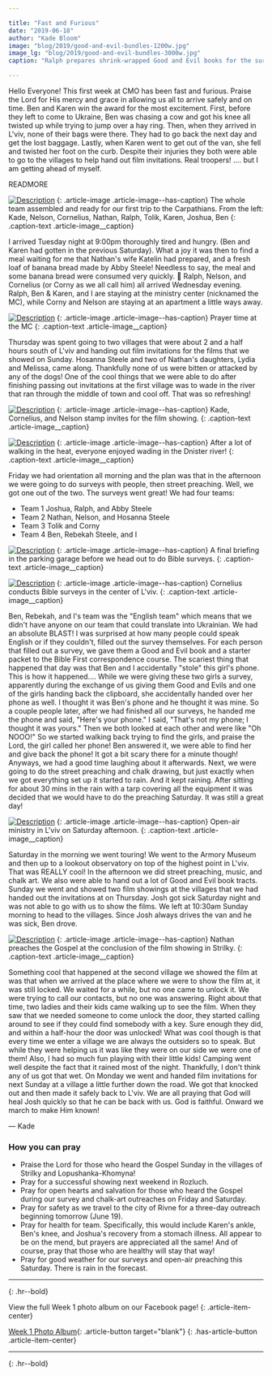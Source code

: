 ```yaml
---

title: "Fast and Furious"
date: "2019-06-18"
author: "Kade Bloom"
image: "blog/2019/good-and-evil-bundles-1200w.jpg"
image_lg: "blog/2019/good-and-evil-bundles-3000w.jpg"
caption: "Ralph prepares shrink-wrapped Good and Evil books for the survey outreach on Friday. Each book was bundled with a starter packet for our Bible First correspondence course."

---
```


Hello Everyone! This first week at CMO has been fast and furious. Praise the Lord for His mercy and grace in allowing us all to arrive safely and on time. Ben and Karen win the award for the most excitement. First, before they left to come to Ukraine, Ben was chasing a cow and got his knee all twisted up while trying to jump over a hay ring. Then, when they arrived in L'viv, none of their bags were there. They had to go back the next day and get the lost baggage. Lastly, when Karen went to get out of the van, she fell and twisted her foot on the curb. Despite their injuries they both were able to go to the villages to help hand out film invitations. Real troopers! …. but I am getting ahead of myself.

READMORE

[![Description](/assets/images/blog/2019/team-pic-opening-day-700w.jpeg)](/assets/images/blog/2019/team-pic-opening-day-3000w.jpeg)
{: .article-image .article-image--has-caption}
The whole team assembled and ready for our first trip to the Carpathians. From the left: Kade, Nelson, Cornelius, Nathan, Ralph, Tolik, Karen, Joshua, Ben
{: .caption-text .article-image__caption}

I arrived Tuesday night at 9:00pm thoroughly tired and hungry. (Ben and Karen had gotten in the previous Saturday). What a joy it was then to find a meal waiting for me that Nathan's wife Katelin had prepared, and a fresh loaf of banana bread made by Abby Steele! Needless to say, the meal and some banana bread were consumed very quickly. 🙂 Ralph, Nelson, and Cornelius (or Corny as we all call him) all arrived Wednesday evening. Ralph, Ben & Karen, and I are staying at the ministry center (nicknamed the MC), while Corny and Nelson are staying at an apartment a little ways away.

[![Description](/assets/images/blog/2019/prayer-at-mc-700w.jpeg)](/assets/images/blog/2019/prayer-at-mc-3000w.jpeg)
{: .article-image .article-image--has-caption}
Prayer time at the MC
{: .caption-text .article-image__caption}

Thursday was spent going to two villages that were about 2 and a half hours south of L'viv and handing out film invitations for the films that we showed on Sunday. Hosanna Steele and two of Nathan's daughters, Lydia and Melissa, came along. Thankfully none of us were bitten or attacked by any of the dogs! One of the cool things that we were able to do after finishing passing out invitations at the first village was to wade in the river that ran through the middle of town and cool off. That was so refreshing!

[![Description](/assets/images/blog/2019/stamping-up-invites-700w.jpeg)](/assets/images/blog/2019/stamping-up-invites-3000w.jpeg)
{: .article-image .article-image--has-caption}
Kade, Cornelius, and Nelson stamp invites for the film showing.
{: .caption-text .article-image__caption}

[![Description](/assets/images/blog/2019/river-walk-700w.jpg)](/assets/images/blog/2019/river-walk-3000w.jpg)
{: .article-image .article-image--has-caption}
After a lot of walking in the heat, everyone enjoyed wading in the Dnister river!
{: .caption-text .article-image__caption}

Friday we had orientation all morning and the plan was that in the afternoon we were going to do surveys with people, then street preaching. Well, we got one out of the two. The surveys went great! We had four teams:

* Team 1 Joshua, Ralph, and Abby Steele
* Team 2 Nathan, Nelson, and Hosanna Steele
* Team 3 Tolik and Corny
* Team 4 Ben, Rebekah Steele, and I

[![Description](/assets/images/blog/2019/preflight-for-surveys-700w.jpeg)](/assets/images/blog/2019/preflight-for-surveys-3000w.jpeg)
{: .article-image .article-image--has-caption}
A final briefing in the parking garage before we head out to do Bible surveys.
{: .caption-text .article-image__caption}

[![Description](/assets/images/blog/2019/survey-encounter-700w.jpg)](/assets/images/blog/2019/survey-encounter-3000w.jpg)
{: .article-image .article-image--has-caption}
Cornelius conducts Bible surveys in the center of L'viv.
{: .caption-text .article-image__caption}

Ben, Rebekah, and I's team was the "English team"  which means that we didn't have anyone on our team that could translate into Ukrainian. We had an absolute BLAST! I was surprised at how many people could speak English or if they couldn't, filled out the survey themselves. For each person that filled out a survey, we gave them a Good and Evil book and a starter packet to the Bible First correspondence course. The scariest thing that happened that day was that Ben and I accidentally "stole" this girl's phone. This is how it happened…. While we were giving these two girls a survey, apparently during the exchange of us giving them Good and Evils and one of the girls handing back the clipboard, she accidentally handed over her phone as well. I thought it was Ben's phone and he thought it was mine. So a couple people later, after we had finished all our surveys, he handed me the phone and said, "Here's your phone." I said, "That's not my phone; I thought it was yours." Then we both looked at each other and were like "Oh NOOO!" So we started walking back trying to find the girls, and praise the Lord, the girl called her phone! Ben answered it, we were able to find her and give back the phone! It got a bit scary there for a minute though! Anyways, we had a good time laughing about it afterwards.  Next, we were going to do the street preaching and chalk drawing, but just exactly when we got everything set up it started to rain. And it kept raining. After sitting for about 30 mins in the rain with a tarp covering all the equipment it was decided that we would have to do the preaching Saturday. It was still a great day! 

[![Description](/assets/images/blog/2019/singing-and-chalk-art-700w.jpg)](/assets/images/blog/2019/singing-and-chalk-art-3000w.jpg)
{: .article-image .article-image--has-caption}
Open-air ministry in L'viv on Saturday afternoon.
{: .caption-text .article-image__caption}

Saturday in the morning we went touring! We went to the Armory Museum and then up to a lookout observatory on top of the highest point in L'viv. That was REALLY cool! In the afternoon we did street preaching, music, and chalk art. We also were able to hand out a lot of Good and Evil book tracts. Sunday we went and showed two film showings at the villages that we had handed out the invitations at on Thursday. Josh got sick Saturday night and was not able to go with us to show the films. We left at 10:30am Sunday morning to head to the villages. Since Josh always drives the van and he was sick, Ben drove.

[![Description](/assets/images/blog/2019/nathan-preaching-700h.jpg)](/assets/images/blog/2019/nathan-preaching-3000h.jpg)
{: .article-image .article-image--has-caption}
Nathan preaches the Gospel at the conclusion of the film showing in Strilky.
{: .caption-text .article-image__caption}

Something cool that happened at the second village we showed the film at was that when we arrived at the place where we were to show the film at, it was still locked. We waited for a while, but no one came to unlock it. We were trying to call our contacts, but no one was answering. Right about that time, two ladies and their kids came walking up to see the film. When they saw that we needed someone to come unlock the door, they started calling around to see if they could find somebody with a key. Sure enough they did, and within a half-hour the door was unlocked!  What was cool though is that every time we enter a village we are always the outsiders so to speak. But while they were helping us it was like they were on our side we were one of them! Also, I had so much fun playing with their little kids! Camping went well despite the fact that it rained most of the night. Thankfully, I don't think any of us got that wet. On Monday we went and handed film invitations for next Sunday at a village a little further down the road. We got that knocked out and then made it safely back to L'viv. We are all praying that God will heal Josh quickly so that he can be back with us. God is faithful. Onward we march to make Him known!

— Kade

### How you can pray

* Praise the Lord for those who heard the Gospel Sunday in the villages of Strilky and Lopushanka-Khomyna!
* Pray for a successful showing next weekend in Rozluch.
* Pray for open hearts and salvation for those who heard the Gospel during our survey and chalk-art outreaches on Friday and Saturday.
* Pray for safety as we travel to the city of Rivne for a three-day outreach beginning tomorrow (June 19).
* Pray for health for team. Specifically, this would include Karen's ankle, Ben's knee, and Joshua's recovery from a stomach illness. All appear to be on the mend, but prayers are appreciated all the same! And of course, pray that those who are healthy will stay that way!
* Pray for good weather for our surveys and open-air preaching this Saturday. There is rain in the forecast.

---
{: .hr--bold}

View the full Week 1 photo album on our Facebook page!
{: .article-item-center}

[Week 1 Photo Album](https://facebook.com/media/set/?set=a.10156537292882123&type=3){: .article-button target="blank"}
{: .has-article-button .article-item-center}

---
{: .hr--bold}
